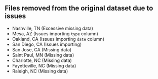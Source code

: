## Files removed from the original dataset due to issues

* Nashville, TN (Excessive missing data)
* Mesa, AZ (Issues importing `type` column)
* Oakland, CA (Issues importing `date` column)
* San Diego, CA (Issues importing)
* San Jose, CA (Missing data)
* Saint Paul, MN (Missing data)
* Charlotte, NC (Missing data)
* Fayetteville, NC (Missing data)
* Raleigh, NC (Missing data)
